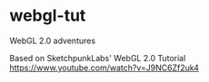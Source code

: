# webgl-tut
WebGL 2.0 adventures

Based on SketchpunkLabs' WebGL 2.0 Tutorial<br>
https://www.youtube.com/watch?v=J9NC6Zf2uk4

